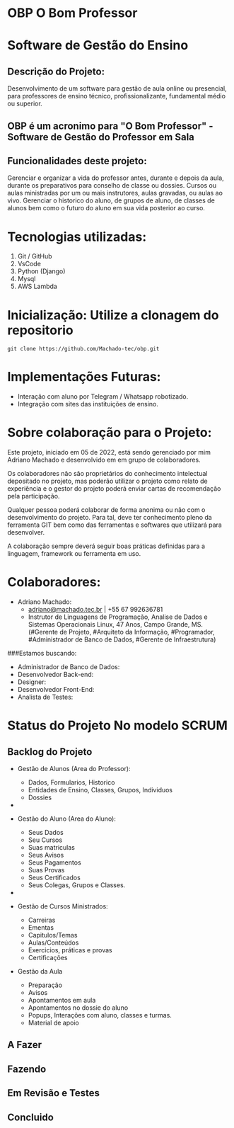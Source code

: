 # OBP O Bom Professor

# Software de Gestão do Ensino

## Descrição do Projeto: 
Desenvolvimento de um software para gestão de aula online ou presencial, para professores de ensino técnico, profissionalizante, fundamental médio ou superior.

## OBP é um acronimo para "O Bom Professor" - Software de Gestão do Professor em Sala

## Funcionalidades deste projeto: 

Gerenciar e organizar a vida do professor antes, durante e depois da aula, durante os preparativos para conselho de classe ou dossies. Cursos ou aulas ministradas por um ou mais instrutores, aulas gravadas, ou aulas ao vivo. Gerenciar o historico do aluno, de grupos de aluno, de classes de alunos bem como o futuro do aluno em sua vida posterior ao curso.

# Tecnologias utilizadas:

1. Git / GitHub
2. VsCode
3. Python (Django)
4. Mysql
5. AWS Lambda

# Inicialização: Utilize a clonagem do repositorio

    git clone https://github.com/Machado-tec/obp.git

# Implementações Futuras:

- Interação com aluno por Telegram / Whatsapp robotizado. 
- Integração com sites das instituições de ensino.
  
# Sobre colaboração para o Projeto: 

Este projeto, iniciado em 05 de 2022, está sendo gerenciado por mim Adriano Machado e desenvolvido em em grupo de colaboradores. 

Os colaboradores não são proprietários do conhecimento intelectual depositado no projeto, mas poderão utilizar o projeto como relato de experiência e o gestor do projeto poderá enviar cartas de recomendação pela participação.     

Qualquer pessoa poderá colaborar de forma anonima ou não com o desenvolvimento do projeto. Para tal, deve ter conhecimento pleno da ferramenta GIT bem como das ferramentas e softwares que utilizará para desenvolver. 
    
A colaboração sempre deverá seguir boas práticas definidas para a linguagem, framework ou ferramenta em uso. 

# Colaboradores: 
- Adriano Machado: 
  - adriano@machado.tec.br | +55 67 992636781
  - Instrutor de Linguagens de Programação, Analise de Dados e Sistemas Operacionais Linux, 47 Anos, Campo Grande, MS. 
(#Gerente de Projeto, #Arquiteto da Informação, #Programador, #Administrador de Banco de Dados, #Gerente de Infraestrutura)

###Estamos buscando: 

- Administrador de Banco de Dados: 
- Desenvolvedor Back-end:
- Designer: 
- Desenvolvedor Front-End:
- Analista de Testes:


# Status do Projeto No modelo SCRUM

## Backlog do Projeto

- Gestão de Alunos (Area do Professor):
  - Dados, Formularios, Historico
  - Entidades de Ensino, Classes, Grupos, Individuos
  - Dossies 
- 
- Gestão do Aluno (Area do Aluno):
  - Seus Dados
  - Seu Cursos
  - Suas matriculas
  - Seus Avisos
  - Seus Pagamentos
  - Suas Provas 
  - Seus Certificados
  - Seus Colegas, Grupos e Classes. 
- 
- Gestão de Cursos Ministrados:
  - Carreiras
  - Ementas
  - Capitulos/Temas
  - Aulas/Conteúdos
  - Exercicios, práticas e provas
  - Certificações
  
- Gestão da Aula
  - Preparação
  - Avisos
  - Apontamentos em aula
  - Apontamentos no dossie do aluno
  - Popups, Interações com aluno, classes e turmas.
  - Material de apoio 

## A Fazer

## Fazendo

## Em Revisão e Testes

## Concluido

